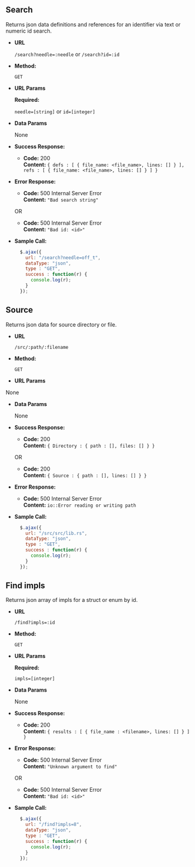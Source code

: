 **Search**
----
  Returns json data definitions and references for an identifier via text or numeric id search.

* **URL**

  `/search?needle=:needle` or `/search?id=:id`

* **Method:**

  `GET`

*  **URL Params**

   **Required:**

   `needle=[string]` or `id=[integer]`

* **Data Params**

  None

* **Success Response:**

  * **Code:** 200 <br />
    **Content:** `{ defs : [ { file_name: <file_name>, lines: [] } ],   
                    refs : [ { file_name: <file_name>, lines: [] } ] }`

* **Error Response:**

  * **Code:** 500 Internal Server Error <br />
    **Content:** `"Bad search string"`

  OR

  * **Code:** 500 Internal Server Error <br />
    **Content:** `"Bad id: <id>"`

* **Sample Call:**

  ```javascript
    $.ajax({
      url: "/search?needle=off_t",
      dataType: "json",
      type : "GET",
      success : function(r) {
        console.log(r);
      }
    });
  ```

**Source**
----
  Returns json data for source directory or file.

* **URL**

  `/src/:path/:filename`

* **Method:**

  `GET`

*  **URL Params**

  None

* **Data Params**

  None

* **Success Response:**

  * **Code:** 200 <br />
    **Content:** `{ Directory : { path : [], files: [] } }`

  OR

  * **Code:** 200 <br />
    **Content:** `{ Source : { path : [], lines: [] } }`

* **Error Response:**

  * **Code:** 500 Internal Server Error <br />
    **Content:** `io::Error reading or writing path`

* **Sample Call:**

  ```javascript
    $.ajax({
      url: "/src/src/lib.rs",
      dataType: "json",
      type : "GET",
      success : function(r) {
        console.log(r);
      }
    });
  ```

**Find impls**
----
  Returns json array of impls for a struct or enum by id.

* **URL**

  `/find?impls=:id`

* **Method:**

  `GET`

*  **URL Params**

   **Required:**

   `impls=[integer]`

* **Data Params**

  None

* **Success Response:**

  * **Code:** 200 <br />
    **Content:** `{ results : [ { file_name : <filename>, lines: [] } ] }`

* **Error Response:**

  * **Code:** 500 Internal Server Error <br />
    **Content:** `"Unknown argument to find"`

  OR

  * **Code:** 500 Internal Server Error <br />
    **Content:** `"Bad id: <id>"`

* **Sample Call:**

  ```javascript
    $.ajax({
      url: "/find?impls=8",
      dataType: "json",
      type : "GET",
      success : function(r) {
        console.log(r);
      }
    });
  ```
